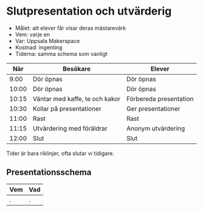 # Slutpresentation och utvärderig

 * Målet: att elever får visar deras mästarevärk
 * Vem: varje en
 * Var: Uppsala Makerspace
 * Kostnad: ingenting
 * Tiderna: samma schema som vanligt

När  |Besökare                       | Elever
-----|-------------------------------|-----------
 9:00|Dör öpnas                      | Dör öpnas
10:00|Dör öpnas                      | Dör öpnas
10:15|Väntar med kaffe, te och kakor | Förbereda presentation
10:30|Kollar på presentationer       | Ger presentationer
11:00|Rast                           | Rast
11:15|Utvärdering med föräldrar      | Anonym utvärdering
12:00|Slut                           | Slut

Tider är bara riklinjer, ofta slutar vi tidigare.

## Presentationsschema

Vem     |Vad
--------|---------------
.       |.
